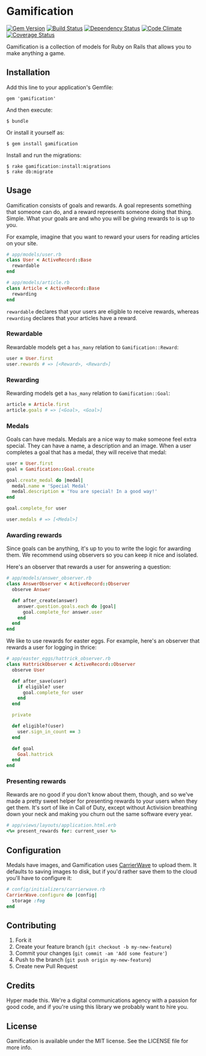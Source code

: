 # Gamification

[![Gem Version](https://img.shields.io/gem/v/gamification.svg)](https://rubygems.org/gems/gamification)
[![Build Status](https://img.shields.io/travis/hyperoslo/gamification.svg)](https://travis-ci.org/hyperoslo/gamification)
[![Dependency Status](https://img.shields.io/gemnasium/hyperoslo/gamification.svg)](https://gemnasium.com/hyperoslo/gamification)
[![Code Climate](https://img.shields.io/codeclimate/github/hyperoslo/gamification.svg)](https://codeclimate.com/github/hyperoslo/gamification)
[![Coverage Status](https://img.shields.io/coveralls/hyperoslo/gamification.svg)](https://coveralls.io/r/hyperoslo/gamification)

Gamification is a collection of models for Ruby on Rails that allows you to make anything a game.

## Installation

Add this line to your application's Gemfile:

    gem 'gamification'

And then execute:

    $ bundle

Or install it yourself as:

    $ gem install gamification

Install and run the migrations:

    $ rake gamification:install:migrations
    $ rake db:migrate

## Usage

Gamification consists of goals and rewards. A goal represents something that someone can do,
and a reward represents someone doing that thing. Simple. What your goals are and who you will
be giving rewards to is up to you.

For example, imagine that you want to reward your users for reading articles on your site.

```ruby
# app/models/user.rb
class User < ActiveRecord::Base
  rewardable
end

# app/models/article.rb
class Article < ActiveRecord::Base
  rewarding
end
```

`rewardable` declares that your users are eligible to receive rewards, whereas `rewarding`
declares that your articles have a reward.

### Rewardable

Rewardable models get a `has_many` relation to `Gamification::Reward`:

```ruby
user = User.first
user.rewards # => [<Reward>, <Reward>]
```

### Rewarding

Rewarding models get a `has_many` relation to `Gamification::Goal`:

```ruby
article = Article.first
article.goals # => [<Goal>, <Goal>]
```

### Medals

Goals can have medals. Medals are a nice way to make someone feel extra special. They can
have a name, a description and an image. When a user completes a goal that has a medal,
they will receive that medal:

```ruby
user = User.first
goal = Gamification::Goal.create

goal.create_medal do |medal|
  medal.name = 'Special Medal'
  medal.description = 'You are special! In a good way!'
end

goal.complete_for user

user.medals # => [<Medal>]
```

### Awarding rewards

Since goals can be anything, it's up to you to write the logic for awarding them. We
recommend using observers so you can keep it nice and isolated.

Here's an observer that rewards a user for answering a question:

```ruby
# app/models/answer_observer.rb
class AnswerObserver < ActiveRecord::Observer
  observe Answer

  def after_create(answer)
    answer.question.goals.each do |goal|
      goal.complete_for answer.user
    end
  end
end
```

We like to use rewards for easter eggs. For example, here's an observer that
rewards a user for logging in thrice:

```ruby
# app/easter_eggs/hattrick_observer.rb
class HattrickObserver < ActiveRecord::Observer
  observe User

  def after_save(user)
    if eligible? user
      goal.complete_for user
    end
  end

  private

  def eligible?(user)
    user.sign_in_count == 3
  end

  def goal
    Goal.hattrick
  end
end
```

### Presenting rewards

Rewards are no good if you don't know about them, though, and so we've made a pretty sweet
helper for presenting rewards to your users when they get them. It's sort of like in Call
of Duty, except without Activision breathing down your neck and making you churn out the
same software every year.

```ruby
# app/views/layouts/application.html.erb
<%= present_rewards for: current_user %>
```

## Configuration

Medals have images, and Gamification uses [CarrierWave](https://github.com/carrierwaveuploader/carrierwave)
to upload them. It defaults to saving images to disk, but if you'd rather save them to the
cloud you'll have to configure it:

```ruby
# config/initializers/carrierwave.rb
CarrierWave.configure do |config|
  storage :fog
end
```

## Contributing

1. Fork it
2. Create your feature branch (`git checkout -b my-new-feature`)
3. Commit your changes (`git commit -am 'Add some feature'`)
4. Push to the branch (`git push origin my-new-feature`)
5. Create new Pull Request

## Credits

Hyper made this. We're a digital communications agency with a passion for good code,
and if you're using this library we probably want to hire you.

## License

Gamification is available under the MIT license. See the LICENSE file for more info.
